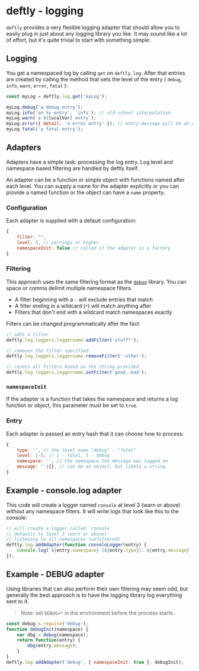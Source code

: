 # deftly - logging

`deftly` provides a very flexible logging adapter that should allow you to easily plug in just about any logging library you like. It may sound like a lot of effort, but it's quite trivial to start with something simple:

## Logging

You get a namespaced log by calling `get` on `deftly.log`. After that entries are created by calling the method that sets the level of the entry ( `debug`, `info`, `warn`, `error`, `fatal` ):

```js
const myLog = deftly.log.get('myLog');

myLog.debug('a debug entry');
myLog.info('an %s entry', 'info'); // old-school interpolation
myLog.warn(`a ${localVar} entry`);
myLog.error({ detail: 'a error entry' }); // entry.message will be an object
myLog.fatal('a fatal entry');
```

## Adapters

Adapters have a simple task: processing the log entry. Log level and namespace based filtering are handled by deftly itself.

An adapter can be a function or simple object with functions named after each level. You can supply a name for the adapter explicitly or you can provide a named function or the object can have a `name` property.

### Configuration

Each adapter is supplied with a default configuration:

```js
{
	filter: "",
	level: 3, // warnings or higher
	namespaceInit: false // called if the adapter is a factory
}
```

### Filtering

This approach uses the same filtering format as the [`debug`](https://github.com/visionmedia/debug) library. You can space or comma delimit multiple namespace filters.

 * A filter beginning with a `-` will exclude entries that match
 * A filter ending in a wildcard (`*`) will match anything after
 * Filters that don't end with a wildcard match namespaces exactly

Filters can be changed programmatically after the fact:

```js
// adds a filter
deftly.log.loggers.loggername.addFilter('stuff*');

// removes the filter specified
deftly.log.loggers.loggername.removeFilter('-other');

// resets all filters based on the string provided
deftly.log.loggers.loggername.setFilter('good,-bad');
```

### `namespaceInit`

If the adapter is a function that takes the namespace and returns a log function or object, this parameter must be set to `true`.

### Entry

Each adapter is passed an entry hash that it can choose how to process:

```js
{
	type: '', // the level name "debug" - "fatal"
	level: 1-5, // 1 - fatal, 5 - debug
	namespace: '', // the namespace the message was logged on
	message: ''|{}, // can be an object, but likely a string
}
```

## Example - console.log adapter

This code will create a logger named `console` at level 3 (warn or above) without any namespace filters. It will write logs that look like this to the console:

```js
// will create a logger called `console`
// defaults to level 3 (warn or above)
// listening to all namespaces (unfiltered)
deftly.log.addAdapter(function consoleLogger(entry) {
	console.log(`${entry.namespace} [${entry.type}]: ${entry.message}`);
});
```

## Example - DEBUG adapter

Using libraries that can also perform their own filtering may seem odd, but generally the best approach is to have the logging library log everything sent to it.

> Note: set `DEBUG=*` in the environment before the process starts.

```js
const debug = require('debug');
function debugInit(namespace) {
	var dbg = debug(namespace);
	return function(entry) {
		dbg(entry.message);
	}
}
deftly.log.addAdapter('debug', { namespaceInit: true }, debugInit);
```
